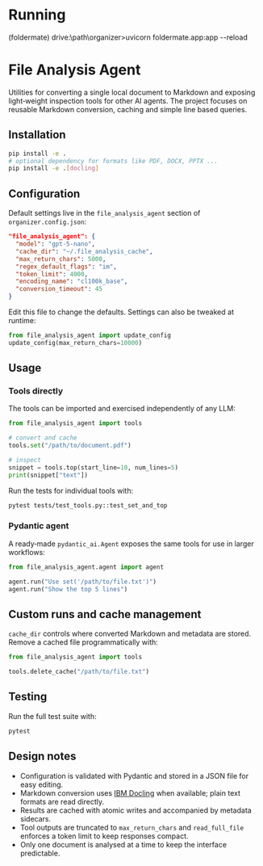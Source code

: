 # Running 
(foldermate) drive:\path\organizer>uvicorn foldermate.app:app --reload

# File Analysis Agent

Utilities for converting a single local document to Markdown and exposing light‑weight
inspection tools for other AI agents.  The project focuses on reusable Markdown
conversion, caching and simple line based queries.

## Installation

```bash
pip install -e .
# optional dependency for formats like PDF, DOCX, PPTX ...
pip install -e .[docling]
```

## Configuration

Default settings live in the ``file_analysis_agent`` section of
``organizer.config.json``:

```json
"file_analysis_agent": {
  "model": "gpt-5-nano",
  "cache_dir": "~/.file_analysis_cache",
  "max_return_chars": 5000,
  "regex_default_flags": "im",
  "token_limit": 4000,
  "encoding_name": "cl100k_base",
  "conversion_timeout": 45
}
```

Edit this file to change the defaults.  Settings can also be tweaked at runtime:

```python
from file_analysis_agent import update_config
update_config(max_return_chars=10000)
```

## Usage

### Tools directly

The tools can be imported and exercised independently of any LLM:

```python
from file_analysis_agent import tools

# convert and cache
tools.set("/path/to/document.pdf")

# inspect
snippet = tools.top(start_line=10, num_lines=5)
print(snippet["text"])
```

Run the tests for individual tools with:

```bash
pytest tests/test_tools.py::test_set_and_top
```

### Pydantic agent

A ready‑made `pydantic_ai.Agent` exposes the same tools for use in larger
workflows:

```python
from file_analysis_agent.agent import agent

agent.run("Use set('/path/to/file.txt')")
agent.run("Show the top 5 lines")
```

## Custom runs and cache management

`cache_dir` controls where converted Markdown and metadata are stored.  Remove a
cached file programmatically with:

```python
from file_analysis_agent import tools

tools.delete_cache("/path/to/file.txt")
```

## Testing

Run the full test suite with:

```bash
pytest
```

## Design notes

* Configuration is validated with Pydantic and stored in a JSON file for easy editing.
* Markdown conversion uses [IBM Docling](https://github.com/docling-project) when available; plain text formats are read directly.
* Results are cached with atomic writes and accompanied by metadata sidecars.
* Tool outputs are truncated to `max_return_chars` and `read_full_file` enforces a
  token limit to keep responses compact.
* Only one document is analysed at a time to keep the interface predictable.
